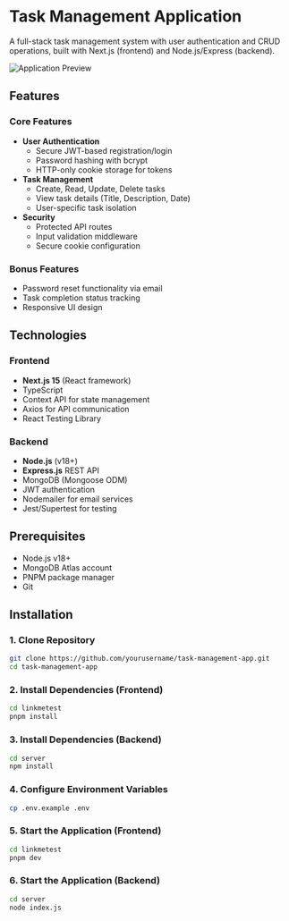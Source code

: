 # Task Management Application

A full-stack task management system with user authentication and CRUD operations, built with Next.js (frontend) and Node.js/Express (backend).

![Application Preview]()

## Features

### Core Features
- **User Authentication**
  - Secure JWT-based registration/login
  - Password hashing with bcrypt
  - HTTP-only cookie storage for tokens
- **Task Management**
  - Create, Read, Update, Delete tasks
  - View task details (Title, Description, Date)
  - User-specific task isolation
- **Security**
  - Protected API routes
  - Input validation middleware
  - Secure cookie configuration

### Bonus Features
- Password reset functionality via email
- Task completion status tracking
- Responsive UI design

## Technologies

### Frontend
- **Next.js 15** (React framework)
- TypeScript
- Context API for state management
- Axios for API communication
- React Testing Library

### Backend
- **Node.js** (v18+)
- **Express.js** REST API
- MongoDB (Mongoose ODM)
- JWT authentication
- Nodemailer for email services
- Jest/Supertest for testing

## Prerequisites

- Node.js v18+
- MongoDB Atlas account
- PNPM package manager
- Git

## Installation

### 1. Clone Repository
```bash
git clone https://github.com/yourusername/task-management-app.git
cd task-management-app
```

### 2. Install Dependencies (Frontend)
```bash
cd linkmetest
pnpm install
```

### 3. Install Dependencies (Backend)
```bash
cd server
npm install
```

### 4. Configure Environment Variables
```bash
cp .env.example .env
```


### 5. Start the Application (Frontend)
```bash
cd linkmetest
pnpm dev
```

### 6. Start the Application (Backend)
```bash
cd server
node index.js
```


